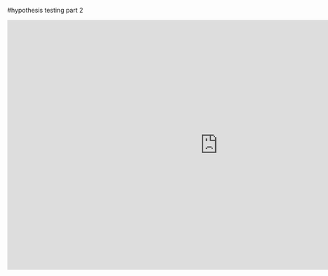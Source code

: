 #hypothesis testing part 2

<iframe src="https://docs.google.com/presentation/d/e/2PACX-1vSoggowqIHsS3WndWnPL7DhT-G3ctjMPxi-uRPPQGy45VQJMl0dHOO8xkcw776wiUqOYjrg2f3Uf8od/embed?start=false&loop=false&delayms=3000" frameborder="0" width="960" height="569" allowfullscreen="true" mozallowfullscreen="true" webkitallowfullscreen="true"></iframe>